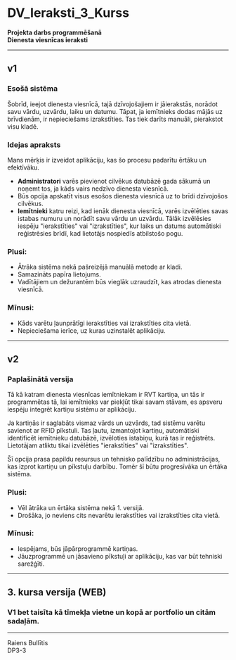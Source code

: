 # DV_Ieraksti_3_Kurss

**Projekta darbs programmēšanā**  
**Dienesta viesnīcas ieraksti**

---

## v1

### Esošā sistēma

Šobrīd, ieejot dienesta viesnīcā, tajā dzīvojošajiem ir jāierakstās, norādot savu vārdu, uzvārdu, laiku un datumu. Tāpat, ja iemītnieks dodas mājās uz brīvdienām, ir nepieciešams izrakstīties. Tas tiek darīts manuāli, pierakstot visu kladē.

### Idejas apraksts

Mans mērķis ir izveidot aplikāciju, kas šo procesu padarītu ērtāku un efektīvāku.

- **Administratori** varēs pievienot cilvēkus datubāzē gada sākumā un noņemt tos, ja kāds vairs nedzīvo dienesta viesnīcā.
- Būs opcija apskatīt visus esošos dienesta viesnīcā uz to brīdi dzīvojošos cilvēkus.
- **Iemītnieki** katru reizi, kad ienāk dienesta viesnīcā, varēs izvēlēties savas istabas numuru un norādīt savu vārdu un uzvārdu. Tālāk izvēlēsies iespēju "ierakstīties" vai "izrakstīties", kur laiks un datums automātiski reģistrēsies brīdī, kad lietotājs nospiedīs atbilstošo pogu.

### Plusi:

- Ātrāka sistēma nekā pašreizējā manuālā metode ar kladi.
- Samazināts papīra lietojums.
- Vadītājiem un dežurantēm būs vieglāk uzraudzīt, kas atrodas dienesta viesnīcā.

### Mīnusi:

- Kāds varētu ļaunprātīgi ierakstīties vai izrakstīties cita vietā.
- Nepieciešama ierīce, uz kuras uzinstalēt aplikāciju.

---

## v2

### Paplašinātā versija

Tā kā katram dienesta viesnīcas iemītniekam ir RVT kartiņa, un tās ir programmētas tā, lai iemītnieks var piekļūt tikai savam stāvam, es apsveru iespēju integrēt kartiņu sistēmu ar aplikāciju.

Ja kartiņās ir saglabāts vismaz vārds un uzvārds, tad sistēmu varētu savienot ar RFID pīkstuli. Tas ļautu, izmantojot kartiņu, automātiski identificēt iemītnieku datubāzē, izvēloties istabiņu, kurā tas ir reģistrēts. Lietotājam atliktu tikai izvēlēties "ierakstīties" vai "izrakstīties".

Šī opcija prasa papildu resursus un tehnisko palīdzību no administrācijas, kas izprot kartiņu un pīkstuļu darbību. Tomēr šī būtu progresīvāka un ērtāka sistēma.

### Plusi:

- Vēl ātrāka un ērtāka sistēma nekā 1. versijā.
- Drošāka, jo neviens cits nevarētu ierakstīties vai izrakstīties cita vietā.

### Mīnusi:

- Iespējams, būs jāpārprogrammē kartiņas.
- Jāuzprogrammē un jāsavieno pīkstuļi ar aplikāciju, kas var būt tehniski sarežģīti.

---

## 3. kursa versija (WEB)

  ### V1 bet taisīta kā tīmekļa vietne un kopā ar portfolio un citām sadaļām.

---

Raiens Bullītis  
DP3-3
